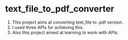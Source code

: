 # text_file_to_pdf_converter

1. This project aims at converting text_file to .pdf version. 
2. I used three APIs for achieving this. 
3. Also this project aimed at learning to work with APIs.
